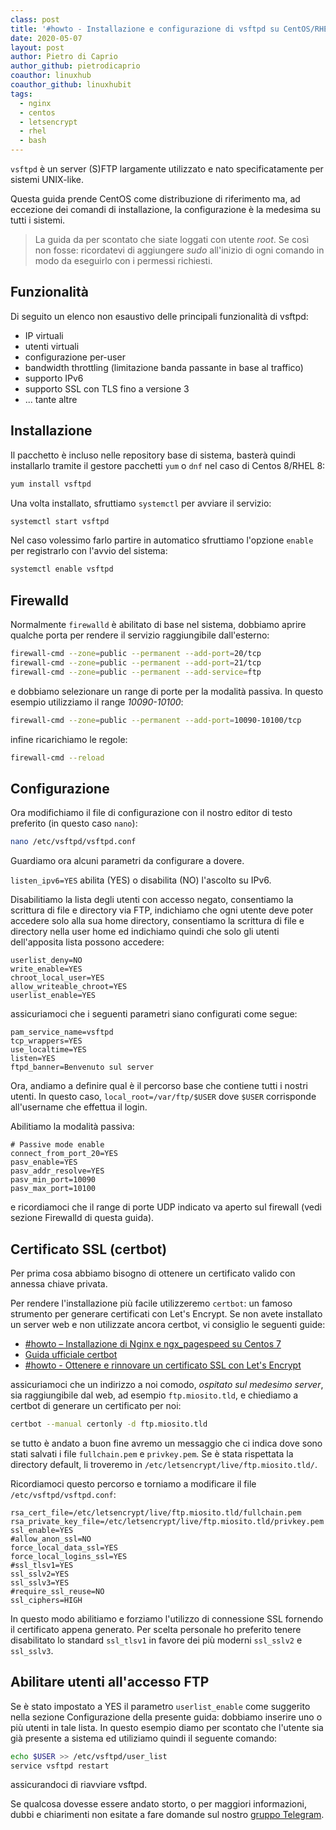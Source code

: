 ```yaml
---
class: post
title: '#howto - Installazione e configurazione di vsftpd su CentOS/RHEL 7/8'
date: 2020-05-07
layout: post
author: Pietro di Caprio
author_github: pietrodicaprio
coauthor: linuxhub
coauthor_github: linuxhubit
tags:
  - nginx  
  - centos  
  - letsencrypt  
  - rhel  
  - bash
---
```

`vsftpd` è un server (S)FTP largamente utilizzato e nato specificatamente per sistemi UNIX-like.

Questa guida prende CentOS come distribuzione di riferimento ma, ad eccezione dei comandi di installazione, la configurazione è la medesima su tutti i sistemi.

> La guida da per scontato che siate loggati con utente *root*. Se così non fosse: ricordatevi di aggiungere *sudo* all'inizio di ogni comando in modo da eseguirlo con i permessi richiesti.

## Funzionalità
Di seguito un elenco non esaustivo delle principali funzionalità di vsftpd:

* IP virtuali
* utenti virtuali
* configurazione per-user
* bandwidth throttling (limitazione banda passante in base al traffico)
* supporto IPv6
* supporto SSL con TLS fino a versione 3
* ... tante altre

## Installazione
Il pacchetto è incluso nelle repository base di sistema, basterà quindi installarlo tramite il gestore pacchetti `yum` o `dnf` nel caso di Centos 8/RHEL 8:

```bash
yum install vsftpd
```

Una volta installato, sfruttiamo `systemctl` per avviare il servizio:

```bash
systemctl start vsftpd
```

Nel caso volessimo farlo partire in automatico sfruttiamo l'opzione `enable` per registrarlo con l'avvio del sistema:

```bash
systemctl enable vsftpd
```

## Firewalld

Normalmente `firewalld` è abilitato di base nel sistema, dobbiamo aprire qualche porta per rendere il servizio raggiungibile dall'esterno:

```bash
firewall-cmd --zone=public --permanent --add-port=20/tcp
firewall-cmd --zone=public --permanent --add-port=21/tcp
firewall-cmd --zone=public --permanent --add-service=ftp
```
e dobbiamo selezionare un range di porte per la modalità passiva. In questo esempio utilizziamo il range *10090-10100*:

```bash
firewall-cmd --zone=public --permanent --add-port=10090-10100/tcp
```

infine ricarichiamo le regole:

```bash
firewall-cmd --reload
```

## Configurazione

Ora modifichiamo il file di configurazione con il nostro editor di testo preferito (in questo caso `nano`):

```bash
nano /etc/vsftpd/vsftpd.conf
```

Guardiamo ora alcuni parametri da configurare a dovere.

`listen_ipv6=YES` abilita (YES) o disabilita (NO) l'ascolto su IPv6.

Disabilitiamo la lista degli utenti con accesso negato, consentiamo la scrittura di file e directory via FTP, indichiamo che ogni utente deve poter accedere solo alla sua home directory, consentiamo la scrittura di file e directory nella user home ed indichiamo quindi che solo gli utenti dell'apposita lista possono accedere:

```
userlist_deny=NO
write_enable=YES
chroot_local_user=YES
allow_writeable_chroot=YES
userlist_enable=YES
```

assicuriamoci che i seguenti parametri siano configurati come segue:

```
pam_service_name=vsftpd
tcp_wrappers=YES
use_localtime=YES
listen=YES
ftpd_banner=Benvenuto sul server
```

Ora, andiamo a definire qual è il percorso base che contiene tutti i nostri utenti. In questo caso, `local_root=/var/ftp/$USER` dove `$USER` corrisponde all'username che effettua il login.

Abilitiamo la modalità passiva:

```
# Passive mode enable
connect_from_port_20=YES
pasv_enable=YES
pasv_addr_resolve=YES
pasv_min_port=10090
pasv_max_port=10100
```

e ricordiamoci che il range di porte UDP indicato va aperto sul firewall (vedi sezione Firewalld di questa guida).

## Certificato SSL (certbot)
Per prima cosa abbiamo bisogno di ottenere un certificato valido con annessa chiave privata.

Per rendere l'installazione più facile utilizzeremo `certbot`: un famoso strumento per generare certificati con Let's Encrypt. Se non avete installato un server web e non utilizzate ancora certbot, vi consiglio le seguenti guide:  
* [#howto – Installazione di Nginx e ngx_pagespeed su Centos 7](https://linuxhub.it/articles/howto-%E2%80%93-installazione-di-nginx-e-ngx_pagespeed-su-centos-7)  
* [Guida ufficiale certbot](https://certbot.eff.org/lets-encrypt/centosrhel7-nginx)
* [#howto - Ottenere e rinnovare un certificato SSL con Let's Encrypt](https://linuxhub.it/articles/howto-ottenere-e-rinnovare-un-certificato-ssl-con-let-s-encrypt)  

assicuriamoci che un indirizzo a noi comodo, _ospitato sul medesimo server_, sia raggiungibile dal web, ad esempio `ftp.miosito.tld`, e chiediamo a certbot di generare un certificato per noi:

```bash
certbot --manual certonly -d ftp.miosito.tld
```

se tutto è andato a buon fine avremo un messaggio che ci indica dove sono stati salvati i file `fullchain.pem` e `privkey.pem`. Se è stata rispettata la directory default, li troveremo in `/etc/letsencrypt/live/ftp.miosito.tld/`.

Ricordiamoci questo percorso e torniamo a modificare il file `/etc/vsftpd/vsftpd.conf`:

```
rsa_cert_file=/etc/letsencrypt/live/ftp.miosito.tld/fullchain.pem
rsa_private_key_file=/etc/letsencrypt/live/ftp.miosito.tld/privkey.pem
ssl_enable=YES
#allow_anon_ssl=NO
force_local_data_ssl=YES
force_local_logins_ssl=YES
#ssl_tlsv1=YES
ssl_sslv2=YES
ssl_sslv3=YES
#require_ssl_reuse=NO
ssl_ciphers=HIGH
```

In questo modo abilitiamo e forziamo l'utilizzo di connessione SSL fornendo il certificato appena generato. Per scelta personale ho preferito tenere disabilitato lo standard `ssl_tlsv1` in favore dei più moderni `ssl_sslv2` e `ssl_sslv3`.

## Abilitare utenti all'accesso FTP
Se è stato impostato a YES il parametro `userlist_enable` come suggerito nella sezione Configurazione della presente guida: dobbiamo inserire uno o più utenti in tale lista. In questo esempio diamo per scontato che l'utente sia già presente a sistema ed utiliziamo quindi il seguente comando:

```bash
echo $USER >> /etc/vsftpd/user_list
service vsftpd restart
```

assicurandoci di riavviare vsftpd.

Se qualcosa dovesse essere andato storto, o per maggiori informazioni, dubbi e chiarimenti non esitate a fare domande sul nostro [gruppo Telegram](https://t.me/linuxpeople).